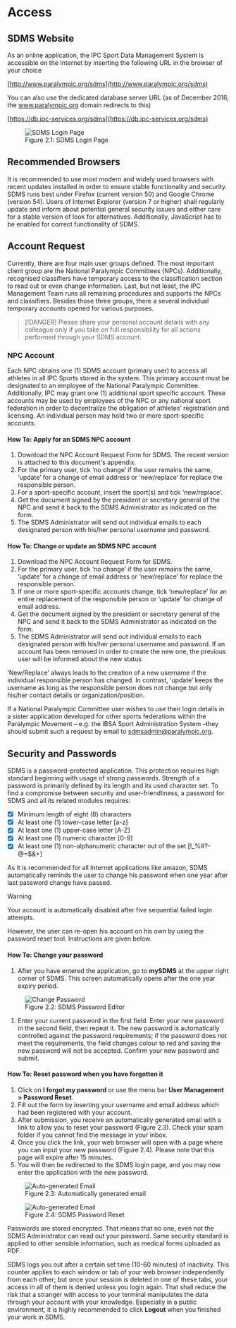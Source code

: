 # Access

## SDMS Website

As an online application, the IPC Sport Data Management System is accessible on the Internet by inserting the following URL in the browser of your choice

[http://www.paralympic.org/sdms](http://www.paralympic.org/sdms)

You can also use the dedicated database server URL (as of December 2016, the www.paralympic.org domain redirects to this)

[https://db.ipc-services.org/sdms](https://db.ipc-services.org/sdms)

<figure>
  <img src="_img/figures/2.1-sdms-login-page.png" alt="SDMS Login Page" class="screenshot">
  <figcaption>Figure 2.1: SDMS Login Page</figcaption>
</figure>

## Recommended Browsers

It is recommended to use most modern and widely used browsers with recent updates installed in order to ensure stable functionality and security. SDMS runs best under Firefox (current version 50) and Google Chrome (version 54). Users of Internet Explorer (version 7 or higher) shall regularly update and inform about potential general security issues and either care for a stable version of look for alternatives. Additionally, JavaScript has to be enabled for correct functionality of SDMS.

## Account Request

Currently, there are four main user groups defined. The most important client group are the National Paralympic Committees (NPCs). Additionally, recognised classifiers have temporary access to the classification section to read out or even change information. Last, but not least, the IPC Management Team runs all remaining procedures and supports the NPCs and classifiers. Besides those three groups, there a several individual temporary accounts opened for various purposes.

> [!DANGER]
> Please share your personal account details with any colleague only if you take on full responsibility for all actions performed through your SDMS account.

### NPC Account

Each NPC obtains one (1) SDMS account (primary user) to access all athletes in all IPC Sports stored in the system. This primary account must be designated to an employee of the National Paralympic Committee. Additionally, IPC may grant one (1) additional sport specific account. These accounts may be used by employees of the NPC or any national sport federation in order to decentralize the obligation of athletes’ registration and licensing. An individual person may hold two or more sport-specific accounts.

#### How To: Apply for an SDMS NPC account

1. Download the NPC Account Request Form for SDMS. The recent version is attached to this document's appendix.
2. For the primary user, tick ‘no change’ if the user remains the same, ‘update’ for a change of email address or ‘new/replace’ for replace the responsible person.
3. For a sport-specific account, insert the sport(s) and tick ‘new/replace’.
4. Get the document signed by the president or secretary general of the NPC and send it back to the SDMS Administrator as indicated on the form.
5. The SDMS Administrator will send out individual emails to each designated person with his/her personal username and password.

#### How To: Change or update an SDMS NPC account

1. Download the NPC Account Request Form for SDMS.
2. For the primary user, tick ‘no change’ if the user remains the same, ‘update’ for a change of email address or ‘new/replace’ for replace the responsible person.
3. If one or more sport-specific accounts change, tick ‘new/replace’ for an entire replacement of the responsible person or ‘update’ for change of email address.
4. Get the document signed by the president or secretary general of the NPC and send it back to the SDMS Administrator as indicated on the form.
5. The SDMS Administrator will send out individual emails to each designated person with his/her personal username and password. If an account has been removed in order to create the new one, the previous user will be informed about the new status

‘New/Replace’ always leads to the creation of a new username if the individual responsible person has changed. In contrast, ‘update’ keeps the username as long as the responsible person does not change but only his/her contact details or organization/position.

If a National Paralympic Committee user wishes to use their login details in a sister application developed for other sports federations within the Paralympic Movement – e.g. the IBSA Sport Administration System –they should submit such a request by email to [sdmsadmin@paralympic.org](mailto:sdmsadmin@paralympic.org).

## Security and Passwords

SDMS is a password-protected application. This protection requires high standard beginning with usage of strong passwords. Strength of a password is primarily defined by its length and its used character set. To find a compromise between security and user-friendliness, a password for SDMS and all its related modules requires:

- [x] Minimum length of eight (8) characters
- [x] At least one (1) lower-case letter [a-z]
- [x] At least one (1) upper-case letter [A-Z]
- [x] At least one (1) numeric character [0-9]
- [x] At least one (1) non-alphanumeric character out of the set [!_%#?-@=$&+]

As it is recommended for all Internet applications like amazon, SDMS automatically reminds the user to change his password when one year after last password change have passed.

> [!WARNING]
> Your account is automatically disabled after five sequential failed login attempts.

However, the user can re-open his account on his own by using the password reset tool. Instructions are given below.

#### How To: Change your password

1. After you have entered the application, go to **mySDMS** at the upper right corner of SDMS. This screen automatically opens after the one year expiry period.

<figure>
<img src="_img/figures/2.2-sdms-password-editor.png" alt="Change Password" class="screenshot">
  <figcaption>Figure 2.2: SDMS Password Editor</figcaption>
</figure>

1. Enter your current password in the first field. Enter your new password in the second field, then repeat it. The new password is automatically controlled against the password requirements; if the password does not meet the requirements, the field changes colour to red and saving the new password will not be accepted. Confirm your new password and submit.

#### How To: Reset password when you have forgotten it

1. Click on **I forgot my password** or use the menu bar **User Management > Password Reset**.
2. Fill out the form by inserting your username and email address which had been registered with your account.
3. After submission, you receive an automatically generated email with a link to allow you to reset your password (Figure 2.3). Check your spam folder if you cannot find the message in your inbox.
4. Once you click the link, your web browser will open with a page where you can input your new password (Figure 2.4). Please note that this page will expire after 15 minutes.
5. You will then be redirected to the SDMS login page, and you may now enter the application with the new password.

<figure>
<img src="_img/figures/2.3-password-reset-email.png" alt="Auto-generated Email" class="screenshot">
  <figcaption>Figure 2.3: Automatically generated email</figcaption>
</figure>

<figure>
<img src="_img/figures/2.4-password-reset.png" alt="Auto-generated Email" class="screenshot">
  <figcaption>Figure 2.4: SDMS Password Reset</figcaption>
</figure>

Passwords are stored encrypted. That means that no one, even not the SDMS Administrator can read out your password. Same security standard is applied to other sensible information, such as medical forms uploaded as PDF.

SDMS logs you out after a certain set time (10-60 minutes) of inactivity. This counter applies to each window or tab of your web browser independently from each other; but once your session is deleted in one of these tabs, your access in all of them is denied unless you login again. That shall reduce the risk that a stranger with access to your terminal manipulates the data through your account with your knowledge. Especially in a public environment, it is highly recommended to click **Logout** when you finished your work in SDMS.
